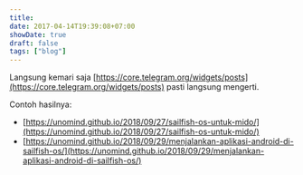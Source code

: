 ```yaml
---
title: 
date: 2017-04-14T19:39:08+07:00
showDate: true
draft: false
tags: ["blog"]
---
```

Langsung kemari saja [https://core.telegram.org/widgets/posts](https://core.telegram.org/widgets/posts) pasti langsung mengerti.

Contoh hasilnya:
- [https://unomind.github.io/2018/09/27/sailfish-os-untuk-mido/](https://unomind.github.io/2018/09/27/sailfish-os-untuk-mido/)
- [https://unomind.github.io/2018/09/29/menjalankan-aplikasi-android-di-sailfish-os/](https://unomind.github.io/2018/09/29/menjalankan-aplikasi-android-di-sailfish-os/)